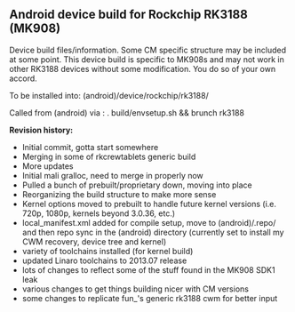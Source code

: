 Android device build for Rockchip RK3188 (MK908)
--------------

Device build files/information. Some CM specific structure
may be included at some point. This device build is specific
to MK908s and may not work in other RK3188 devices without
some modification. You do so of your own accord.

To be installed into: (android)/device/rockchip/rk3188/

Called from (android) via :
. build/envsetup.sh && brunch rk3188

**Revision history:**
- Initial commit, gotta start somewhere
- Merging in some of rkcrewtablets generic build
- More updates
- Initial mali gralloc, need to merge in properly now
- Pulled a bunch of prebuilt/proprietary down, moving into place
- Reorganizing the build structure to make more sense
- Kernel options moved to prebuilt to handle future kernel versions
(i.e. 720p, 1080p, kernels beyond 3.0.36, etc.)
- local_manifest.xml added for compile setup, move to (android)/.repo/
and then repo sync in the (android) directory (currently set to 
install my CWM recovery, device tree and kernel)
- variety of toolchains installed (for kernel build)
- updated Linaro toolchains to 2013.07 release
- lots of changes to reflect some of the stuff found in the MK908 SDK1 leak
- various changes to get things building nicer with CM versions
- some changes to replicate fun_'s generic rk3188 cwm for better input
